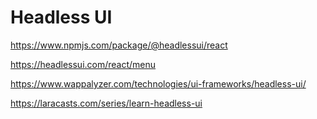 # Headless UI

https://www.npmjs.com/package/@headlessui/react

https://headlessui.com/react/menu

https://www.wappalyzer.com/technologies/ui-frameworks/headless-ui/

https://laracasts.com/series/learn-headless-ui